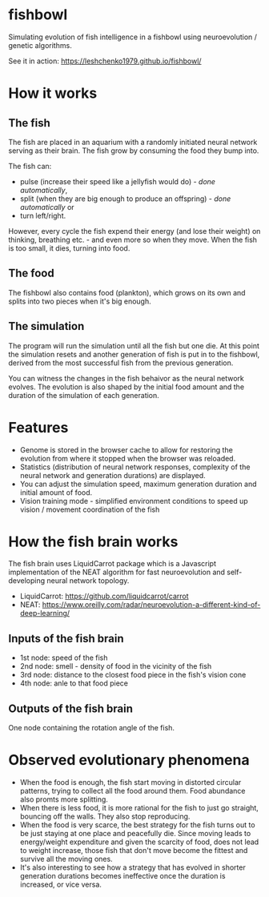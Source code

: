 # fishbowl
Simulating evolution of fish intelligence in a fishbowl using neuroevolution / genetic algorithms.

See it in action: https://leshchenko1979.github.io/fishbowl/

# How it works

## The fish
The fish are placed in an aquarium with a randomly initiated neural network serving as their brain. The fish grow by consuming the food they bump into. 

The fish can:
- pulse (increase their speed like a jellyfish would do) - *done automatically*, 
- split (when they are big enough to produce an offspring) - *done automatically* or
- turn left/right. 

However, every cycle the fish expend their energy (and lose their weight) on thinking, breathing etc. - and even more so when they move. When the fish is too small, it dies, turning into food.

## The food

The fishbowl also contains food (plankton), which grows on its own and splits into two pieces when it's big enough.

## The simulation

The program will run the simulation until all the fish but one die. At this point the simulation resets and another generation of fish is put in to the fishbowl, derived from the most successful fish from the previous generation.

You can witness the changes in the fish behaivor as the neural network evolves. The evolution is also shaped by the initial food amount and the duration of the simulation of each generation.

# Features

- Genome is stored in the browser cache to allow for restoring the evolution from where it stopped when the browser was reloaded.
- Statistics (distribution of neural network responses, complexity of the neural network and generation durations) are displayed.
- You can adjust the simulation speed, maximum generation duration and initial amount of food.
- Vision training mode - simplified environment conditions to speed up vision / movement coordination of the fish

# How the fish brain works

The fish brain uses LiquidCarrot package which is a Javascript implementation of the NEAT algorithm for fast neuroevolution and self-developing neural network topology.

- LiquidCarrot: https://github.com/liquidcarrot/carrot
- NEAT: https://www.oreilly.com/radar/neuroevolution-a-different-kind-of-deep-learning/

## Inputs of the fish brain
- 1st node: speed of the fish
- 2nd node: smell - density of food in the vicinity of the fish
- 3rd node: distance to the closest food piece in the fish's vision cone
- 4th node: anle to that food piece

## Outputs of the fish brain
One node containing the rotation angle of the fish.

# Observed evolutionary phenomena
- When the food is enough, the fish start moving in distorted circular patterns, trying to collect all the food around them. Food abundance also promts more splitting.
- When there is less food, it is more rational for the fish to just go straight, bouncing off the walls. They also stop reproducing.
- When the food is very scarce, the best strategy for the fish turns out to be just staying at one place and peacefully die. Since moving leads to energy/weight expenditure and given the scarcity of food, does not lead to weight increase, those fish that don't move become the fittest and survive all the moving ones.
- It's also interesting to see how a strategy that has evolved in shorter generation durations becomes ineffective once the duration is increased, or vice versa.